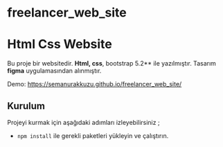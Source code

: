 # freelancer_web_site
# Html Css Website

Bu proje bir websitedir.  **Html, css**, bootstrap 5.2**  ile yazılmıştır. 
Tasarım **figma** uygulamasından alınmıştır.

Demo: https://semanurakkuzu.github.io/freelancer_web_site/

## Kurulum

Projeyi kurmak için aşağıdaki adımları izleyebilirsiniz ;

 - `npm install` ile gerekli paketleri yükleyin ve çalıştırın.
